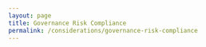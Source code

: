 ```yaml
---
layout: page
title: Governance Risk Compliance
permalink: /considerations/governance-risk-compliance
---
```

